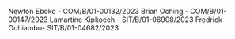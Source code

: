 Newton Eboko - COM/B/01-00132/2023
Brian Oching - COM/B/01-00147/2023
Lamartine Kipkoech - SIT/B/01-06908/2023
Fredrick Odhiambo- SIT/B/01-04682/2023

